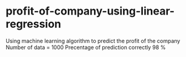 # profit-of-company-using-linear-regression
Using machine learning algorithm to predict the profit of the company 
Number of data =  1000
Precentage of prediction correctly 98 % 
